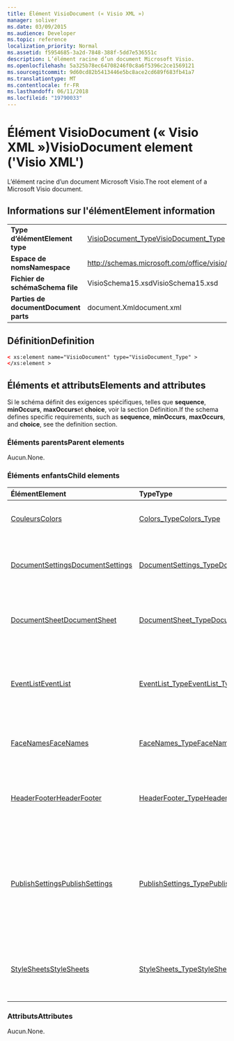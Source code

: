 ```yaml
---
title: Élément VisioDocument (« Visio XML »)
manager: soliver
ms.date: 03/09/2015
ms.audience: Developer
ms.topic: reference
localization_priority: Normal
ms.assetid: f5954685-3a2d-7848-388f-5dd7e536551c
description: L’élément racine d’un document Microsoft Visio.
ms.openlocfilehash: 5a325b78ec64708246f0c8a6f5396c2ce1569121
ms.sourcegitcommit: 9d60cd82b5413446e5bc8ace2cd689f683fb41a7
ms.translationtype: MT
ms.contentlocale: fr-FR
ms.lasthandoff: 06/11/2018
ms.locfileid: "19790033"
---
```

# <a name="visiodocument-element-visio-xml"></a><span data-ttu-id="4200d-103">Élément VisioDocument (« Visio XML »)</span><span class="sxs-lookup"><span data-stu-id="4200d-103">VisioDocument element ('Visio XML')</span></span>

<span data-ttu-id="4200d-104">L’élément racine d’un document Microsoft Visio.</span><span class="sxs-lookup"><span data-stu-id="4200d-104">The root element of a Microsoft Visio document.</span></span>
  
## <a name="element-information"></a><span data-ttu-id="4200d-105">Informations sur l'élément</span><span class="sxs-lookup"><span data-stu-id="4200d-105">Element information</span></span>

|||
|:-----|:-----|
|<span data-ttu-id="4200d-106">**Type d’élément**</span><span class="sxs-lookup"><span data-stu-id="4200d-106">**Element type**</span></span> <br/> |[<span data-ttu-id="4200d-107">VisioDocument_Type</span><span class="sxs-lookup"><span data-stu-id="4200d-107">VisioDocument_Type</span></span>](visiodocument_type-complextypevisio-xml.md) <br/> |
|<span data-ttu-id="4200d-108">**Espace de noms**</span><span class="sxs-lookup"><span data-stu-id="4200d-108">**Namespace**</span></span> <br/> |http://schemas.microsoft.com/office/visio/2012/main  <br/> |
|<span data-ttu-id="4200d-109">**Fichier de schéma**</span><span class="sxs-lookup"><span data-stu-id="4200d-109">**Schema file**</span></span> <br/> |<span data-ttu-id="4200d-110">VisioSchema15.xsd</span><span class="sxs-lookup"><span data-stu-id="4200d-110">VisioSchema15.xsd</span></span>  <br/> |
|<span data-ttu-id="4200d-111">**Parties de document**</span><span class="sxs-lookup"><span data-stu-id="4200d-111">**Document parts**</span></span> <br/> |<span data-ttu-id="4200d-112">document.Xml</span><span class="sxs-lookup"><span data-stu-id="4200d-112">document.xml</span></span>  <br/> |
   
## <a name="definition"></a><span data-ttu-id="4200d-113">Définition</span><span class="sxs-lookup"><span data-stu-id="4200d-113">Definition</span></span>

```XML
< xs:element name="VisioDocument" type="VisioDocument_Type" >
</xs:element >
```

## <a name="elements-and-attributes"></a><span data-ttu-id="4200d-114">Éléments et attributs</span><span class="sxs-lookup"><span data-stu-id="4200d-114">Elements and attributes</span></span>

<span data-ttu-id="4200d-115">Si le schéma définit des exigences spécifiques, telles que **sequence**, **minOccurs**, **maxOccurs**et **choice**, voir la section Définition.</span><span class="sxs-lookup"><span data-stu-id="4200d-115">If the schema defines specific requirements, such as **sequence**, **minOccurs**, **maxOccurs**, and **choice**, see the definition section.</span></span> 
  
### <a name="parent-elements"></a><span data-ttu-id="4200d-116">Éléments parents</span><span class="sxs-lookup"><span data-stu-id="4200d-116">Parent elements</span></span>

<span data-ttu-id="4200d-117">Aucun.</span><span class="sxs-lookup"><span data-stu-id="4200d-117">None.</span></span>
  
### <a name="child-elements"></a><span data-ttu-id="4200d-118">Éléments enfants</span><span class="sxs-lookup"><span data-stu-id="4200d-118">Child elements</span></span>

|<span data-ttu-id="4200d-119">**Élément**</span><span class="sxs-lookup"><span data-stu-id="4200d-119">**Element**</span></span>|<span data-ttu-id="4200d-120">**Type**</span><span class="sxs-lookup"><span data-stu-id="4200d-120">**Type**</span></span>|<span data-ttu-id="4200d-121">**Description**</span><span class="sxs-lookup"><span data-stu-id="4200d-121">**Description**</span></span>|
|:-----|:-----|:-----|
|[<span data-ttu-id="4200d-122">Couleurs</span><span class="sxs-lookup"><span data-stu-id="4200d-122">Colors</span></span>](colors-element-visiodocument_type-complextypevisio-xml.md) <br/> |[<span data-ttu-id="4200d-123">Colors_Type</span><span class="sxs-lookup"><span data-stu-id="4200d-123">Colors_Type</span></span>](colors_type-complextypevisio-xml.md) <br/> |<span data-ttu-id="4200d-124">Contient la table des couleurs du document.</span><span class="sxs-lookup"><span data-stu-id="4200d-124">Contains the document's color table.</span></span>  <br/> |
|[<span data-ttu-id="4200d-125">DocumentSettings</span><span class="sxs-lookup"><span data-stu-id="4200d-125">DocumentSettings</span></span>](documentsettings-element-visiodocument_type-complextypevisio-xml.md) <br/> |[<span data-ttu-id="4200d-126">DocumentSettings_Type</span><span class="sxs-lookup"><span data-stu-id="4200d-126">DocumentSettings_Type</span></span>](documentsettings_type-complextypevisio-xml.md) <br/> |<span data-ttu-id="4200d-127">Contient des éléments qui spécifient les paramètres de document.</span><span class="sxs-lookup"><span data-stu-id="4200d-127">Contains elements that specify document settings.</span></span>  <br/> |
|[<span data-ttu-id="4200d-128">DocumentSheet</span><span class="sxs-lookup"><span data-stu-id="4200d-128">DocumentSheet</span></span>](documentsheet-element-visiodocument_type-complextypevisio-xml.md) <br/> |[<span data-ttu-id="4200d-129">DocumentSheet_Type</span><span class="sxs-lookup"><span data-stu-id="4200d-129">DocumentSheet_Type</span></span>](documentsheet_type-complextypevisio-xml.md) <br/> |<span data-ttu-id="4200d-130">Spécifie la structure de **la feuille ShapeSheet** d’un document.</span><span class="sxs-lookup"><span data-stu-id="4200d-130">Specifies a document's **ShapeSheet** structure.</span></span>  <br/> |
|[<span data-ttu-id="4200d-131">EventList</span><span class="sxs-lookup"><span data-stu-id="4200d-131">EventList</span></span>](eventlist-element-visiodocument_type-complextypevisio-xml.md) <br/> |[<span data-ttu-id="4200d-132">EventList_Type</span><span class="sxs-lookup"><span data-stu-id="4200d-132">EventList_Type</span></span>](eventlist_type-complextypevisio-xml.md) <br/> |<span data-ttu-id="4200d-133">Contient un élément **EventItem** pour chaque événement auquel un objet doit répondre.</span><span class="sxs-lookup"><span data-stu-id="4200d-133">Contains an **EventItem** element for each event to which an object should respond.</span></span>  <br/> |
|[<span data-ttu-id="4200d-134">FaceNames</span><span class="sxs-lookup"><span data-stu-id="4200d-134">FaceNames</span></span>](facenames-element-visiodocument_type-complextypevisio-xml.md) <br/> |[<span data-ttu-id="4200d-135">FaceNames_Type</span><span class="sxs-lookup"><span data-stu-id="4200d-135">FaceNames_Type</span></span>](facenames_type-complextypevisio-xml.md) <br/> |<span data-ttu-id="4200d-136">Contient une collection d’éléments de **nom de la police** .</span><span class="sxs-lookup"><span data-stu-id="4200d-136">Contains a collection of **FaceName** elements.</span></span>  <br/> |
|[<span data-ttu-id="4200d-137">HeaderFooter</span><span class="sxs-lookup"><span data-stu-id="4200d-137">HeaderFooter</span></span>](headerfooter-element-visiodocument_type-complextypevisio-xml.md) <br/> |[<span data-ttu-id="4200d-138">HeaderFooter_Type</span><span class="sxs-lookup"><span data-stu-id="4200d-138">HeaderFooter_Type</span></span>](headerfooter_type-complextypevisio-xml.md) <br/> |<span data-ttu-id="4200d-139">Contient les éléments d’en-tête et de pied de page d’un document.</span><span class="sxs-lookup"><span data-stu-id="4200d-139">Contains elements for a document's header and footer.</span></span>  <br/> |
|[<span data-ttu-id="4200d-140">PublishSettings</span><span class="sxs-lookup"><span data-stu-id="4200d-140">PublishSettings</span></span>](publishsettings-element-visiodocument_type-complextypevisio-xml.md) <br/> |[<span data-ttu-id="4200d-141">PublishSettings_Type</span><span class="sxs-lookup"><span data-stu-id="4200d-141">PublishSettings_Type</span></span>](publishsettings_type-complextypevisio-xml.md) <br/> |<span data-ttu-id="4200d-142">Spécifie le jeu de pages qui sont visibles et définir des jeux d’enregistrements qui sont actualisables dans un dessin de dessin.</span><span class="sxs-lookup"><span data-stu-id="4200d-142">Specifies the set of drawing pages that are viewable and set of recordsets that are refreshable in a drawing.</span></span>  <br/> |
|[<span data-ttu-id="4200d-143">StyleSheets</span><span class="sxs-lookup"><span data-stu-id="4200d-143">StyleSheets</span></span>](stylesheets-element-visiodocument_type-complextypevisio-xml.md) <br/> |[<span data-ttu-id="4200d-144">StyleSheets_Type</span><span class="sxs-lookup"><span data-stu-id="4200d-144">StyleSheets_Type</span></span>](stylesheets_type-complextypevisio-xml.md) <br/> |<span data-ttu-id="4200d-145">Contient une collection d’éléments de feuille de style pour le document.</span><span class="sxs-lookup"><span data-stu-id="4200d-145">Contains a collection of StyleSheet elements for the document.</span></span>  <br/> |
   
### <a name="attributes"></a><span data-ttu-id="4200d-146">Attributs</span><span class="sxs-lookup"><span data-stu-id="4200d-146">Attributes</span></span>

<span data-ttu-id="4200d-147">Aucun.</span><span class="sxs-lookup"><span data-stu-id="4200d-147">None.</span></span>
  

